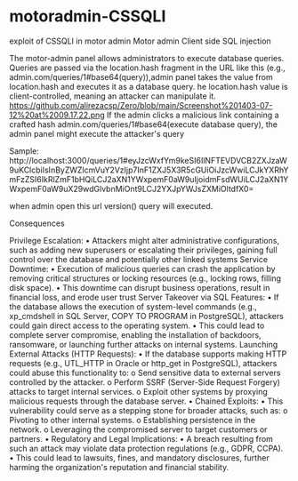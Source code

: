 # motoradmin-CSSQLI
exploit of CSSQLI in motor admin
Motor admin
Client side SQL injection
 
The motor-admin panel allows administrators to execute database queries.
Queries are passed via the location.hash fragment in the URL like this (e.g., admin.com/queries/1#base64(query)),admin panel takes the value 
from location.hash and executes it as a database query.
he location.hash value is client-controlled, meaning an attacker can manipulate it.
https://github.com/alirezacsp/Zero/blob/main/Screenshot%201403-07-12%20at%2009.17.22.png
If the admin clicks a malicious link containing a crafted hash admin.com/queries/1#base64(execute database query), the admin panel might execute the attacker's query

Sample:
http://localhost:3000/queries/1#eyJzcWxfYm9keSI6IlNFTEVDVCB2ZXJzaW9uKClcbiIsInByZWZlcmVuY2VzIjp7InF1ZXJ5X3R5cGUiOiJzcWwiLCJkYXRhYmFzZSI6IkRlZmF1bHQiLCJ2aXN1YWxpemF0aW9uIjoidmFsdWUiLCJ2aXN1YWxpemF0aW9uX29wdGlvbnMiOnt9LCJ2YXJpYWJsZXMiOltdfX0= 

when admin open this url version() query will executed.

Consequences

Privilege Escalation:
•	Attackers might alter administrative configurations, such as adding new superusers or escalating their privileges, gaining full control over the database and potentially other linked systems
Service Downtime:
•	Execution of malicious queries can crash the application by removing critical structures or locking resources (e.g., locking rows, filling disk space).
•	This downtime can disrupt business operations, result in financial loss, and erode user trust
Server Takeover via SQL Features:
•	If the database allows the execution of system-level commands (e.g., xp_cmdshell in SQL Server, COPY TO PROGRAM in PostgreSQL), attackers could gain direct access to the operating system.
•	This could lead to complete server compromise, enabling the installation of backdoors, ransomware, or launching further attacks on internal systems.
Launching External Attacks (HTTP Requests):
•	If the database supports making HTTP requests (e.g., UTL_HTTP in Oracle or http_get in PostgreSQL), attackers could abuse this functionality to:
o	Send sensitive data to external servers controlled by the attacker.
o	Perform SSRF (Server-Side Request Forgery) attacks to target internal services.
o	Exploit other systems by proxying malicious requests through the database server.
•  Chained Exploits:
•	This vulnerability could serve as a stepping stone for broader attacks, such as:
o	Pivoting to other internal systems.
o	Establishing persistence in the network.
o	Leveraging the compromised server to target customers or partners.
•  Regulatory and Legal Implications:
•	A breach resulting from such an attack may violate data protection regulations (e.g., GDPR, CCPA).
•	This could lead to lawsuits, fines, and mandatory disclosures, further harming the organization's reputation and financial stability.
